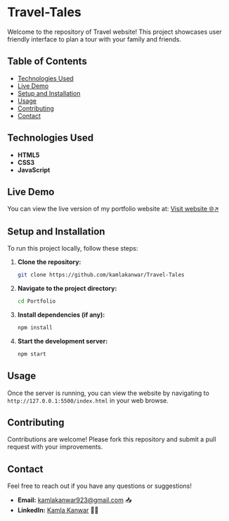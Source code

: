 # Travel-Tales

Welcome to the repository of Travel website! This project showcases user friendly interface to plan a tour with your family and friends.

## Table of Contents
- [Technologies Used](#technologies-used)
- [Live Demo](#live-demo)
- [Setup and Installation](#setup-and-installation)
- [Usage](#usage)
- [Contributing](#contributing)
- [Contact](#contact)

## Technologies Used

- **HTML5**
- **CSS3**
- **JavaScript**

## Live Demo

You can view the live version of my portfolio website at: <a href = https://portfolio-flame-tau-69.vercel.app/>Visit website 🌐↗ </a>

## Setup and Installation

<p>To run this project locally, follow these steps:</p>
 
1. **Clone the repository:**
    ```bash
    git clone https://github.com/kamlakanwar/Travel-Tales
    ```
2. **Navigate to the project directory:**
    ```bash
    cd Portfolio
    ```
3. **Install dependencies (if any):**
    ```bash
    npm install
    ```
4. **Start the development server:**
    ```bash
    npm start
    ```

## Usage
Once the server is running, you can view the website by navigating to `http://127.0.0.1:5500/index.html` in your web browse.

## Contributing
Contributions are welcome! Please fork this repository and submit a pull request with your improvements.
## Contact
Feel free to reach out if you have any questions or suggestions!
- **Email:** [kamlakanwar923@gmail.com](mailto:kamlakanwar923@gmail.com) 📥
- **LinkedIn:** [Kamla Kanwar](https://www.linkedin.com/in/kamla-kanwar/) 🧑‍💻
